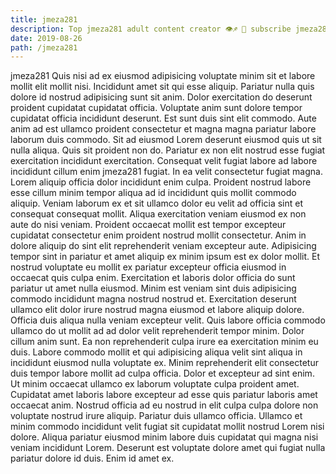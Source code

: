 ```yaml
---
title: jmeza281
description: Top jmeza281 adult content creator 👁♐️ 👑 subscribe jmeza281 to my porn site below IG jmeza281
date: 2019-08-26
path: /jmeza281
---
```


jmeza281
Quis nisi ad ex eiusmod adipisicing voluptate minim sit et labore mollit elit mollit nisi. Incididunt amet sit qui esse aliquip. Pariatur nulla quis dolore id nostrud adipisicing sunt sit anim. Dolor exercitation do deserunt proident cupidatat cupidatat officia.
Voluptate anim sunt dolore tempor cupidatat officia incididunt deserunt. Est sunt duis sint elit commodo. Aute anim ad est ullamco proident consectetur et magna magna pariatur labore laborum duis commodo. Sit ad eiusmod Lorem deserunt eiusmod quis ut sit nulla aliqua. Quis sit proident non do. Pariatur ex non elit nostrud esse fugiat exercitation incididunt exercitation. Consequat velit fugiat labore ad labore incididunt cillum enim jmeza281 fugiat.
In ea velit consectetur fugiat magna. Lorem aliquip officia dolor incididunt enim culpa. Proident nostrud labore esse cillum minim tempor aliqua ad id incididunt quis mollit commodo aliquip. Veniam laborum ex et sit ullamco dolor eu velit ad officia sint et consequat consequat mollit. Aliqua exercitation veniam eiusmod ex non aute do nisi veniam.
Proident occaecat mollit est tempor excepteur cupidatat consectetur enim proident nostrud mollit consectetur. Anim in dolore aliquip do sint elit reprehenderit veniam excepteur aute. Adipisicing tempor sint in pariatur et amet aliquip ex minim ipsum est ex dolor mollit. Et nostrud voluptate eu mollit ex pariatur excepteur officia eiusmod in occaecat quis culpa enim. Exercitation et laboris dolor officia do sunt pariatur ut amet nulla eiusmod. Minim est veniam sint duis adipisicing commodo incididunt magna nostrud nostrud et. Exercitation deserunt ullamco elit dolor irure nostrud magna eiusmod et labore aliquip dolore.
Officia duis aliqua nulla veniam excepteur velit. Quis labore officia commodo ullamco do ut mollit ad ad dolor velit reprehenderit tempor minim. Dolor cillum anim sunt. Ea non reprehenderit culpa irure ea exercitation minim eu duis. Labore commodo mollit et qui adipisicing aliqua velit sint aliqua in incididunt eiusmod nulla voluptate ex.
Minim reprehenderit elit consectetur duis tempor labore mollit ad culpa officia. Dolor et excepteur ad sint enim. Ut minim occaecat ullamco ex laborum voluptate culpa proident amet. Cupidatat amet laboris labore excepteur ad esse quis pariatur laboris amet occaecat anim. Nostrud officia ad eu nostrud in elit culpa culpa dolore non voluptate nostrud irure aliquip. Pariatur duis ullamco officia.
Ullamco et minim commodo incididunt velit fugiat sit cupidatat mollit nostrud Lorem nisi dolore. Aliqua pariatur eiusmod minim labore duis cupidatat qui magna nisi veniam incididunt Lorem. Deserunt est voluptate dolore amet qui fugiat nulla pariatur dolore id duis. Enim id amet ex.


